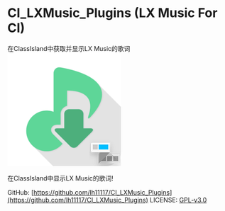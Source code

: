 # CI_LXMusic_Plugins (LX Music For CI)
在ClassIsland中获取并显示LX Music的歌词
![img](LXMusicPlugins/icon.png)

在ClassIsland中显示LX Music的歌词! 

GitHub: [https://github.com/lh11117/CI_LXMusic_Plugins](https://github.com/lh11117/CI_LXMusic_Plugins)
LICENSE: [GPL-v3.0](https://github.com/lh11117/CI_LXMusic_Plugins/blob/master/LICENSE)